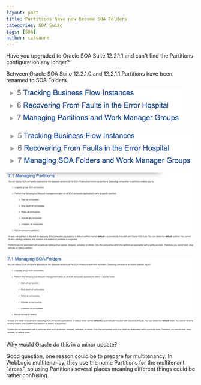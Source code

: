 ```yaml
---
layout: post
title: Partitions have now become SOA Folders
categories: SOA Suite
tags: [SOA]
author: catoaune
---
```

Have you upgraded to Oracle SOA Suite 12.2.1.1 and can't find the Partitions configuration any longer?

Between Oracle SOA Suite 12.2.1.0 and 12.2.1.1 Partitions have been renamed to SOA Folders.

![From 12.2.1 docs](images/2016-09-30_Partitions_have_now_become_SOA_Folders/index_1221.png)

![From 12.2.1.1 docs](images/2016-09-30_Partitions_have_now_become_SOA_Folders/index_12211.png)

![From 12.2.1 docs](images/2016-09-30_Partitions_have_now_become_SOA_Folders/doc_1221.png)

![From 12.2.1.1 docs](images/2016-09-30_Partitions_have_now_become_SOA_Folders/doc_12211.png)

Why would Oracle do this in a minor update?

Good question, one reason could be to prepare for multitenancy. In WebLogic multitenancy, they use the name Partitions for the multitenant "areas", so using Partitions several places meaning different things could be rather confusing.
